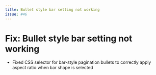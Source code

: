 ```yaml
--- 
title: Bullet style bar setting not working
issue: #46
---
```

# Fix: Bullet style bar setting not working
* Fixed CSS selector for bar-style pagination bullets to correctly apply aspect ratio when bar shape is selected
